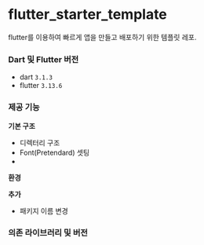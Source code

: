 # flutter_starter_template

flutter를 이용하여 빠르게 앱을 만들고 배포하기 위한 템플릿 레포.

### Dart 및 Flutter 버전
- dart `3.1.3`
- flutter  `3.13.6`


### 제공 기능
**기본 구조**
- 디렉터리 구조
- Font(Pretendard) 셋팅 
- 

**환경**


**추가**
- 패키지 이름 변경


### 의존 라이브러리 및 버전